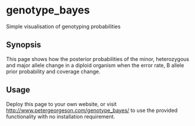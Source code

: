 # genotype_bayes
Simple visualisation of genotyping probabilities

## Synopsis
This page shows how the posterior probabilities of the minor, heterozygous and major allele 
change in a diploid organism when the error rate, B allele prior probability and coverage change.

## Usage
Deploy this page to your own website, or visit http://www.petergeorgeson.com/genotype_bayes/ to use the provided functionality with no installation requirement.

